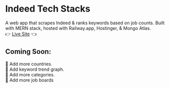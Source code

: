 # Indeed Tech Stacks
A web app that scrapes Indeed & ranks keywords based on job counts. Built with MERN stack, hosted with Railway.app, Hostinger, & Mongo Atlas.<br/>
👉 [Live Site](https://indeedtechstacks.com/) 👈

## Coming Soon:
🔷 Add more countries.<br/>
🔷 Add keyword trend graph.<br/>
🔷 Add more categories.<br/>
🔷 Add more job boards<br/>